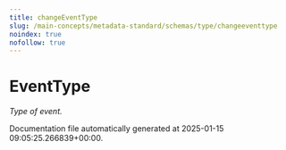 ```yaml
---
title: changeEventType
slug: /main-concepts/metadata-standard/schemas/type/changeeventtype
noindex: true
nofollow: true
---
```


# EventType

*Type of event.*



Documentation file automatically generated at 2025-01-15 09:05:25.266839+00:00.
